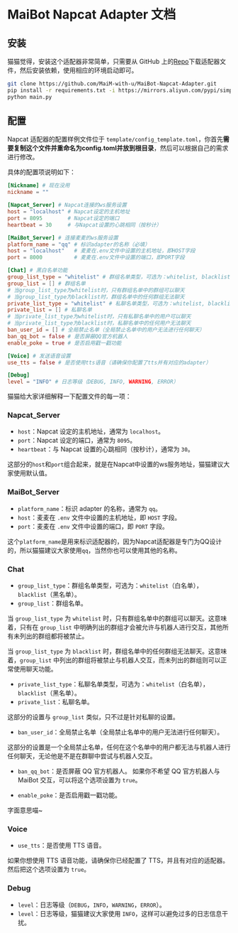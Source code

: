 # MaiBot Napcat Adapter 文档

## 安装
猫猫觉得，安装这个适配器非常简单，只需要从 GitHub 上的[Repo](https://github.com/MaiM-with-u/MaiBot-Napcat-Adapter)下载适配器文件，然后安装依赖，使用相应的环境启动即可。
```bash
git clone https://github.com/MaiM-with-u/MaiBot-Napcat-Adapter.git
pip install -r requirements.txt -i https://mirrors.aliyun.com/pypi/simple --upgrade
python main.py
```

## 配置
Napcat 适配器的配置样例文件位于 `template/config_template.toml`，你首先**需要复制这个文件并重命名为config.toml并放到根目录**，然后可以根据自己的需求进行修改。

具体的配置项说明如下：

```toml
[Nickname] # 现在没用
nickname = ""

[Napcat_Server] # Napcat连接的ws服务设置
host = "localhost" # Napcat设定的主机地址
port = 8095        # Napcat设定的端口
heartbeat = 30     # 与Napcat设置的心跳相同（按秒计）

[MaiBot_Server] # 连接麦麦的ws服务设置
platform_name = "qq" # 标识adapter的名称（必填）
host = "localhost"   # 麦麦在.env文件中设置的主机地址，即HOST字段
port = 8000          # 麦麦在.env文件中设置的端口，即PORT字段

[Chat] # 黑白名单功能
group_list_type = "whitelist" # 群组名单类型，可选为：whitelist, blacklist
group_list = [] # 群组名单
# 当group_list_type为whitelist时，只有群组名单中的群组可以聊天
# 当group_list_type为blacklist时，群组名单中的任何群组无法聊天
private_list_type = "whitelist" # 私聊名单类型，可选为：whitelist, blacklist
private_list = [] # 私聊名单
# 当private_list_type为whitelist时，只有私聊名单中的用户可以聊天
# 当private_list_type为blacklist时，私聊名单中的任何用户无法聊天
ban_user_id = [] # 全局禁止名单（全局禁止名单中的用户无法进行任何聊天）
ban_qq_bot = false # 是否屏蔽QQ官方机器人
enable_poke = true # 是否启用戳一戳功能

[Voice] # 发送语音设置
use_tts = false # 是否使用tts语音（请确保你配置了tts并有对应的adapter）

[Debug]
level = "INFO" # 日志等级（DEBUG, INFO, WARNING, ERROR）
```

猫猫给大家详细解释一下配置文件的每一项：
### Napcat_Server
- `host`：Napcat 设定的主机地址，通常为 `localhost`。
- `port`：Napcat 设定的端口，通常为 `8095`。
- `heartbeat`：与 Napcat 设置的心跳相同（按秒计），通常为 `30`。

这部分的`host`和`port`组合起来，就是在Napcat中设置的ws服务地址，猫猫建议大家使用默认值。

### MaiBot_Server
- `platform_name`：标识 adapter 的名称，通常为 `qq`。
- `host`：麦麦在 `.env` 文件中设置的主机地址，即 `HOST` 字段。
- `port`：麦麦在 `.env` 文件中设置的端口，即 `PORT` 字段。

这个`platform_name`是用来标识适配器的，因为Napcat适配器是专门为QQ设计的，所以猫猫建议大家使用`qq`，当然你也可以使用其他的名称。

### Chat
- `group_list_type`：群组名单类型，可选为：`whitelist`（白名单），`blacklist`（黑名单）。
- `group_list`：群组名单。

当 `group_list_type` 为 `whitelist` 时，只有群组名单中的群组可以聊天。这意味着，只有在 `group_list` 中明确列出的群组才会被允许与机器人进行交互，其他所有未列出的群组都将被禁止。

当 `group_list_type` 为 `blacklist` 时，群组名单中的任何群组无法聊天。这意味着，`group_list` 中列出的群组将被禁止与机器人交互，而未列出的群组则可以正常使用聊天功能。

- `private_list_type`：私聊名单类型，可选为：`whitelist`（白名单），`blacklist`（黑名单）。
- `private_list`：私聊名单。

这部分的设置与 `group_list` 类似，只不过是针对私聊的设置。

- `ban_user_id`：全局禁止名单（全局禁止名单中的用户无法进行任何聊天）。

这部分的设置是一个全局禁止名单，任何在这个名单中的用户都无法与机器人进行任何聊天，无论他是不是在群聊中尝试与机器人交互。

- `ban_qq_bot`：是否屏蔽 QQ 官方机器人。
如果你不希望 QQ 官方机器人与 MaiBot 交互，可以将这个选项设置为 `true`。

- `enable_poke`：是否启用戳一戳功能。

字面意思喵~

### Voice
- `use_tts`：是否使用 TTS 语音。

如果你想使用 TTS 语音功能，请确保你已经配置了 TTS，并且有对应的适配器。然后把这个选项设置为 `true`。

### Debug
- `level`：日志等级（`DEBUG`，`INFO`，`WARNING`，`ERROR`）。
- `level`：日志等级，猫猫建议大家使用 `INFO`，这样可以避免过多的日志信息干扰。